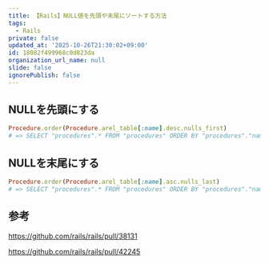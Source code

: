 ```yaml
---
title: 【Rails】NULL値を先頭や末尾にソートする方法
tags:
  - Rails
private: false
updated_at: '2025-10-26T21:30:02+09:00'
id: 18082f499968c0d823da
organization_url_name: null
slide: false
ignorePublish: false
---
```

## NULLを先頭にする

```ruby
Procedure.order(Procedure.arel_table[:name].desc.nulls_first)
# => SELECT "procedures".* FROM "procedures" ORDER BY "procedures"."name" DESC NULLS FIRST
```

## NULLを末尾にする

```ruby
Procedure.order(Procedure.arel_table[:name].asc.nulls_last)
# => SELECT "procedures".* FROM "procedures" ORDER BY "procedures"."name" ASC NULLS LAST
```

## 参考

https://github.com/rails/rails/pull/38131

https://github.com/rails/rails/pull/42245
